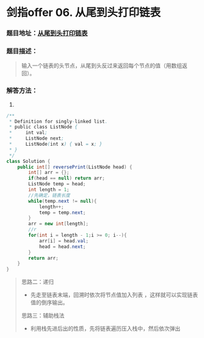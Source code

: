# 剑指offer 06. 从尾到头打印链表



### 题目地址：[从尾到头打印链表](https://leetcode-cn.com/problems/cong-wei-dao-tou-da-yin-lian-biao-lcof/)



### 题目描述：

>输入一个链表的头节点，从尾到头反过来返回每个节点的值（用数组返回）。



### 解答方法：

1. 

```java
/**
 * Definition for singly-linked list.
 * public class ListNode {
 *     int val;
 *     ListNode next;
 *     ListNode(int x) { val = x; }
 * }
 */
class Solution {
    public int[] reversePrint(ListNode head) {
        int[] arr = {};
        if(head == null) return arr;
        ListNode temp = head;
        int length = 1;
        //先确定，链表长度
        while(temp.next != null){
            length++;
            temp = temp.next;
        }
        arr = new int[length];
        //r
        for(int i = length - 1;i >= 0; i--){
            arr[i] = head.val;
            head = head.next;
        }
        return arr;
    }
}
```

>思路二：递归
>
>- 先走至链表末端，回溯时依次将节点值加入列表 ，这样就可以实现链表值的倒序输出。
>
>思路三：辅助栈法
>
>- 利用栈先进后出的性质，先将链表遍历压入栈中，然后依次弹出